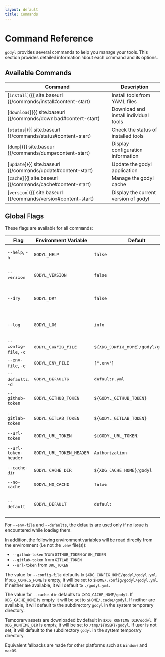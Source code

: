 ```yaml
---
layout: default
title: Commands
---
```


# Command Reference

`godyl` provides several commands to help you manage your tools. This section provides detailed information about each command and its options.

## Available Commands

| Command                                                          | Description                           |
| ---------------------------------------------------------------- | ------------------------------------- |
| [`install`]({{ site.baseurl }}/commands/install#content-start)   | Install tools from YAML files         |
| [`download`]({{ site.baseurl }}/commands/download#content-start) | Download and install individual tools |
| [`status`]({{ site.baseurl }}/commands/status#content-start)     | Check the status of installed tools   |
| [`dump`]({{ site.baseurl }}/commands/dump#content-start)         | Display configuration information     |
| [`update`]({{ site.baseurl }}/commands/update#content-start)     | Update the godyl application          |
| [`cache`]({{ site.baseurl }}/commands/cache#content-start)       | Manage the godyl cache                |
| [`version`]({{ site.baseurl }}/commands/version#content-start)   | Display the current version of godyl  |

## Global Flags

These flags are available for all commands:

| Flag                  | Environment Variable     | Default                              | Description                                          |
| --------------------- | ------------------------ | ------------------------------------ | ---------------------------------------------------- |
| `--help`, `-h`        | `GODYL_HELP`             | `false`                              | Show help message and exit                           |
| `--version`           | `GODYL_VERSION`          | `false`                              | Show version information and exit                    |
| `--dry`               | `GODYL_DRY`              | `false`                              | Run without making any changes (dry run)             |
| `--log`               | `GODYL_LOG`              | `info`                               | Log level (debug, info, warn, error, silent)         |
| `--config-file`, `-c` | `GODYL_CONFIG_FILE`      | `${XDG_CONFIG_HOME}/godyl/godyl.yml` | Path to `godyl.yml` file                             |
| `--env-file`, `-e`    | `GODYL_ENV_FILE`         | `[".env"]`                           | Path to `.env` file(s)                               |
| `--defaults`, `-d`    | `GODYL_DEFAULTS`         | `defaults.yml`                       | Path to defaults file                                |
| `--github-token`      | `GODYL_GITHUB_TOKEN`     | `${GODYL_GITHUB_TOKEN}`              | GitHub token for authentication                      |
| `--gitlab-token`      | `GODYL_GITLAB_TOKEN`     | `${GODYL_GITLAB_TOKEN}`              | GitLab token for authentication                      |
| `--url-token`         | `GODYL_URL_TOKEN`        | `${GODYL_URL_TOKEN}`                 | URL token for authentication                         |
| `--url-token-header`  | `GODYL_URL_TOKEN_HEADER` | `Authorization`                      | URL header for authentication                        |
| `--cache-dir`         | `GODYL_CACHE_DIR`        | `${XDG_CACHE_HOME}/godyl`            | Path to cache directory                              |
| `--no-cache`          | `GODYL_NO_CACHE`         | `false`                              | Disable cache usage                                  |
| `--default`           | `GODYL_DEFAULT`          | `default`                            | The default configuration to use from `defaults.yml` |

For `--env-file` and `--defaults`, the defaults are used only if no issue is encountered while loading them.

In addition, the following environment variables will be read directly from the environment (i.e not the `.env` file(s)):

- `--github-token` from `GITHUB_TOKEN` or `GH_TOKEN`
- `--gitlab-token` from `GITLAB_TOKEN`
- `--url-token` from `URL_TOKEN`

The value for `--config-file` defaults to `$XDG_CONFIG_HOME/godyl/godyl.yml`. If `XDG_CONFIG_HOME` is empty, it will be set to `$HOME/.config/godyl/godyl.yml`.
If neither are available, it will default to `./godyl.yml`.

The value for `--cache-dir` defaults to `$XDG_CACHE_HOME/godyl`. If `XDG_CACHE_HOME` is empty, it will be set to `$HOME/.cache/godyl`.
If neither are available, it will default to the subdirectory `godyl` in the system temporary directory.

Temporary assets are downloaded by default in `$XDG_RUNTIME_DIR/godyl`. If `XDG_RUNTIME_DIR` is empty, it will be set to `/tmp/${USER}/godyl`.
If user is not set, it will default to the subdirectory `godyl` in the system temporary directory.

Equivalent fallbacks are made for other platforms such as `Windows` and `macOS`.
